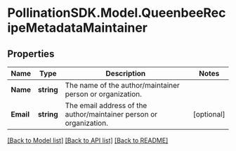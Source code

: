 
# PollinationSDK.Model.QueenbeeRecipeMetadataMaintainer

## Properties

Name | Type | Description | Notes
------------ | ------------- | ------------- | -------------
**Name** | **string** | The name of the author/maintainer person or organization. | 
**Email** | **string** | The email address of the author/maintainer person or organization. | [optional] 

[[Back to Model list]](../README.md#documentation-for-models)
[[Back to API list]](../README.md#documentation-for-api-endpoints)
[[Back to README]](../README.md)

